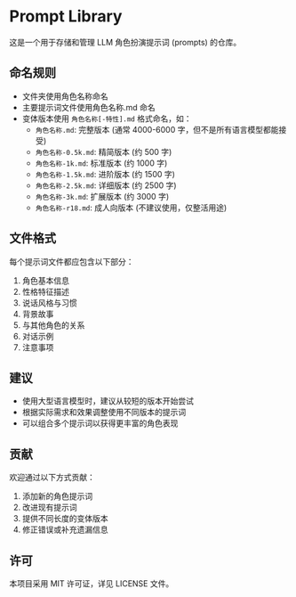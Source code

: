 # Prompt Library

这是一个用于存储和管理 LLM 角色扮演提示词 (prompts) 的仓库。

## 命名规则

- 文件夹使用角色名称命名
- 主要提示词文件使用角色名称.md 命名
- 变体版本使用 `角色名称[-特性].md` 格式命名，如：
  - `角色名称.md`: 完整版本 (通常 4000-6000 字，但不是所有语言模型都能接受)
  - `角色名称-0.5k.md`: 精简版本 (约 500 字)
  - `角色名称-1k.md`: 标准版本 (约 1000 字)
  - `角色名称-1.5k.md`: 进阶版本 (约 1500 字)
  - `角色名称-2.5k.md`: 详细版本 (约 2500 字)
  - `角色名称-3k.md`: 扩展版本 (约 3000 字)
  - `角色名称-r18.md`: 成人向版本 (不建议使用，仅整活用途)

## 文件格式

每个提示词文件都应包含以下部分：

1. 角色基本信息
2. 性格特征描述
3. 说话风格与习惯
4. 背景故事
5. 与其他角色的关系
6. 对话示例
7. 注意事项

## 建议

- 使用大型语言模型时，建议从较短的版本开始尝试
- 根据实际需求和效果调整使用不同版本的提示词
- 可以组合多个提示词以获得更丰富的角色表现

## 贡献

欢迎通过以下方式贡献：

1. 添加新的角色提示词
2. 改进现有提示词
3. 提供不同长度的变体版本
4. 修正错误或补充遗漏信息

## 许可

本项目采用 MIT 许可证，详见 LICENSE 文件。
